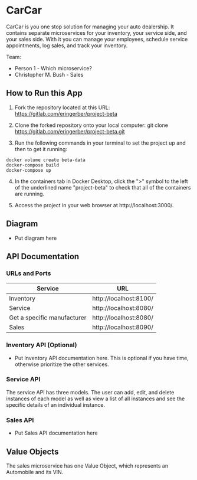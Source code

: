 # CarCar

CarCar is you one stop solution for managing your auto dealership. It contains separate microservices for your inventory, your service side, and your sales side. With it you can manage your employees, schedule service appointments, log sales, and track your inventory.

Team:

* Person 1 - Which microservice?
* Christopher M. Bush - Sales

## How to Run this App

1. Fork the repository located at this URL: https://gitlab.com/eringerber/project-beta

2. Clone the forked repository onto your local computer: git clone https://gitlab.com/eringerber/project-beta.git

3. Run the following commands in your terminal to set the project up and then to get it running:
```
docker volume create beta-data
docker-compose build
docker-compose up
```
4. In the containers tab in Docker Desktop, click the ">" symbol to the left of the underlined name "project-beta" to check that all of the containers are running.

5. Access the project in your web browser at http://localhost:3000/.

## Diagram
 - Put diagram here

## API Documentation

### URLs and Ports

| Service | URL
| ----------- | ----------- |
| Inventory | http://localhost:8100/
| Service | http://localhost:8080/ | 
| Get a specific manufacturer | http://localhost:8080/ |
| Sales | http://localhost:8090/ |


### Inventory API (Optional)
 - Put Inventory API documentation here. This is optional if you have time, otherwise prioritize the other services.

### Service API
The service API has three models. The user can add, edit, and delete instances of each model as well as view a list of all instances and see the specific details of an individual instance.



### Sales API
 - Put Sales API documentation here

## Value Objects
The sales microservice has one Value Object, which represents an Automobile and its VIN.
